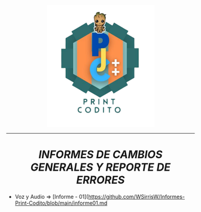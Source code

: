  <p align="center">
   <img src="img/logo-print-codito.png">
</p>

----------------------------------------------------------------

_**<p><h1 align="center">INFORMES DE CAMBIOS GENERALES Y REPORTE DE ERRORES</h1></p>**_


- Voz y Audio => [Informe - 01](https://github.com/WSirrisW/Informes-Print-Codito/blob/main/informe01.md



